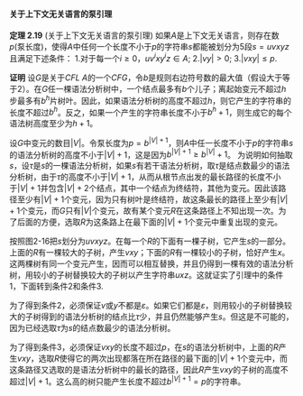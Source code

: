 
#### 关于上下文无关语言的泵引理

**定理 2.19** (关于上下文无关语言的泵引理) 如果$A$是上下文无关语言，则存在数$p$(泵长度)，使得$A$中任何一个长度不小于$p$的字符串$s$都能被划分为5段$s=uvxyz$且满足下述条件：
$1.$对于每一个$i \geq 0$，$uv^ixy^iz \in A$;
$2.$$|vy| > 0$;
$3.$$|vxy| \leq p$.

**证明** 设$G$是关于$CFL \ A$的一个$CFG$，令$b$是规则右边符号数的最大值（假设大于等于2）。在$G$任一棵语法分析树中，一个结点最多有$b$个儿子；离起始变元不超过$h$步最多有$b^h$片树叶。因此，如果语法分析树的高度不超过$h$，则它产生的字符串的长度不超过$b^h$。反之，如果一个产生的字符串长度不小于$b^h + 1$，则生成它的每个语法树高度至少为$h+1$。

设$G$中变元的数目$|V|$。令泵长度为$p  = b ^{|V| + 1}$，则$A$中任一长度不小于$p$的字符串$s$的语法分析树的高度不小于$|V| + 1$，这是因为$b^{|V| + 1} \geq b^{|V|} + 1$。
为说明如何抽取$s$，设$\tau$是$s$的一棵语法分析树，如果$s$有若干语法分析树，取$\tau$是结点数最少的语法分析树，由于$\tau$的高度不小于$|V| + 1$，从而从根节点出发的最长路径的长度不小于$|V| +1$并包含$|V| + 2$个结点，其中一个结点为终结符，其他为变元。因此该路径至少有$|V|+1$个变元，因为只有树叶是终结符，故这条最长的路径上至少有$|V| + 1$个变元，而$G$只有$|V|$个变元，故有某个变元$R$在这条路径上不知出现一次。为了后面的方便，选取$R$为这条路上在最下面的$|V|+1$个变元中重复出现的变元。

按照图2-16把$s$划分为$uvxyz$。在每一个$R$的下面有一棵子树，它产生$s$的一部分。上面的$R$有一棵较大的子树，产生$vxy$；下面的$R$有一棵较小的子树，恰好产生$x$。这两棵树有同一个变元产生，因而可以相互替换，并且仍得到一棵有效的语法分析树，用较小的子树替换较大的子树以产生字符串$uxz$。这就证实了引理中的条件1，下面转到条件2和条件3.

为了得到条件2，必须保证$v$或$y$不都是$\varepsilon$。如果它们都是$\varepsilon$，则用较小的子树替换较大的子树得到的语法分析树的结点比$\tau$少，并且仍然能够产生$s$。但这是不可能的，因为已经选取$\tau$为$s$的结点数最少的语法分析树。

为了得到条件3，必须保证$vxy$的长度不超过$p$，在$s$的语法分析树中，上面的$R$产生$vxy$，选取$R$使得它的两次出现都落在所在路径的最下面的$|V|+1$个变元中，而这条路径又选取的是语法分析树中的最长的路径，因此$R$产生$vxy$的子树的高度不超过$|V|+1$。这么高的树只能产生长度不超过$b^{|V|+1} = p$的字符串。

